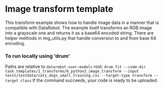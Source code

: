# Image transform template

This transform example shows how to handle image data in a manner that is compatible
with DataRobot.  The example itself transforms an RGB image into a grayscale one and returns
it as a base64 encoded string.  There are helper methods in img_utils.py that handle conversion
to and from base 64 encoding.  

### To run locally using 'drum'
Paths are relative to `datarobot-user-models` root:
`drum fit --code-dir task_templates/1_transforms/6_python3_image_transform --input tests/testdata/cats_dogs_small_training.csv --target-type transform --target class`
If the command succeeds, your code is ready to be uploaded. 